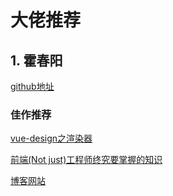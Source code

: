 # 大佬推荐

## 1. 霍春阳

[github地址](https://github.com/HcySunYang)

### 佳作推荐

[vue-design之渲染器](https://hcysunyang.github.io/vue-design/zh/essence-of-comp.html)

[前端(Not just)工程师终究要掌握的知识](https://kb.zhangzhipeng.net/#/)

[博客网站](https://hcysunyang.github.io/)